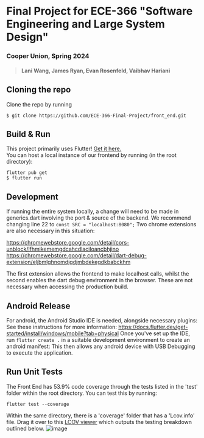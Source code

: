 # Final Project for ECE-366 "Software Engineering and Large System Design"
### Cooper Union, Spring 2024
> #### Lani Wang, James Ryan, Evan Rosenfeld, Vaibhav Hariani

## Cloning the repo 
Clone the repo by running   
```
$ git clone https://github.com/ECE-366-Final-Project/front_end.git
```

## Build & Run  
This project primarily uses Flutter! [Get it here.](https://docs.flutter.dev/get-started/install)  
You can host a local instance of our frontend by running (in the root directory): 
```
flutter pub get
$ flutter run
``` 
## Development
If running the entire system locally, a change will need to be made in generics.dart involving the port & source of the backend.
We recommend changing line 22 to  ```const SRC = "localhost:8080";```
Two chrome extensions are also necessary in this situation: 

https://chromewebstore.google.com/detail/cors-unblock/lfhmikememgdcahcdlaciloancbhjino
https://chromewebstore.google.com/detail/dart-debug-extension/eljbmlghnomdjgdjmbdekegdkbabckhm

The first extension allows the frontend to make localhost calls, whilst the second enables the dart debug environment in the browser. These are not necessary when accessing the production build. 

## Android Release
For android, the Android Studio IDE is needed, alongside necessary plugins: See these instructions for more information: https://docs.flutter.dev/get-started/install/windows/mobile?tab=physical
Once you've set up the IDE, run ```flutter create .``` in a suitable development environment to create an android manifest: This then allows any android device with USB Debugging to execute the application.

## Run Unit Tests
The Front End has 53.9% code coverage through the tests listed in the 'test' folder within the root directory. You can test this by running:
```
flutter test --coverage
```
Within the same directory, there is a 'coverage' folder that has a 'Lcov.info' file. Drag it over to this [LCOV viewer](https://lcov-viewer.netlify.app/) which outputs the testing breakdown outlined below.
![image](https://github.com/ECE-366-Final-Project/front_end/assets/60847314/5e826782-ab03-495e-b6b9-1513717753b2)
